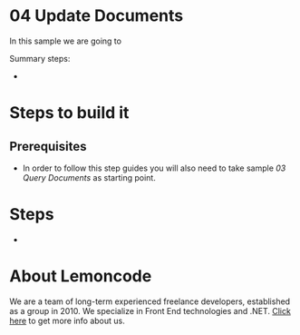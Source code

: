 # 04 Update Documents

In this sample we are going to

Summary steps:

-

# Steps to build it

## Prerequisites

- In order to follow this step guides you will also need to take sample _03 Query Documents_ as starting point.

# Steps

-

# About Lemoncode

We are a team of long-term experienced freelance developers, established as a group in 2010.
We specialize in Front End technologies and .NET. [Click here](http://lemoncode.net/services/en/#en-home) to get more info about us.
